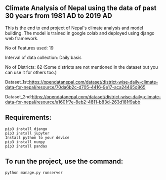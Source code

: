 Climate Analysis of Nepal using the data of past 30 years from 1981 AD to 2019 AD
---------------------------------------------------------------------------------

This is the end to end project of Nepal's climate analysis and model building. The model is trained in google colab and deployed using django web framework.

No of Features used: 19

Interval of data collection: Daily basis

No of Districts: 62 (Some districts are not mentioned in the dataset but you can use it for others too.)

Dataset_1st:https://opendatanepal.com/dataset/district-wise-daily-climate-data-for-nepal/resource/70da6b2c-d705-4416-9e17-aca24465d865

Dataset_2nd:https://opendatanepal.com/dataset/district-wise-daily-climate-data-for-nepal/resource/a1601f7e-8eb2-4811-b83d-263d181f9abb

Requirements:
-------------

    pip3 install django
    pip3 install jupyter
    Install python to your device
    pip3 install numpy
    pip3 install pandas

To run the project, use the command:
------------------------------------

    python manage.py runserver
    
